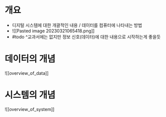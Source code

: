 # 개요
- 디지털 시스템에 대한 개괄적인 내용 / 데이터를 컴퓨터에 나타내는 방법
- ![[Pasted image 20230321065418.png]]
- #todo ^교과서에는 없지만 정보 신호(데이터)에 대한 내용으로 시작하는게 좋을듯

# 데이터의 개념
![[overview_of_data]]

# 시스템의 개념
![[overview_of_system]]

